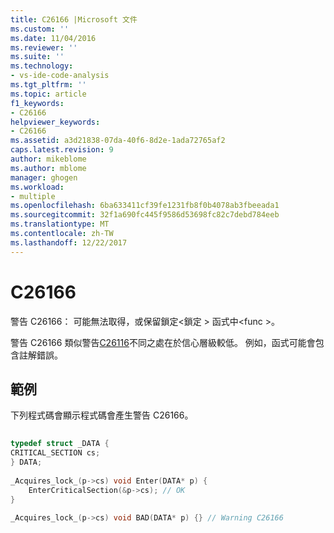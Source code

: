 ```yaml
---
title: C26166 |Microsoft 文件
ms.custom: ''
ms.date: 11/04/2016
ms.reviewer: ''
ms.suite: ''
ms.technology:
- vs-ide-code-analysis
ms.tgt_pltfrm: ''
ms.topic: article
f1_keywords:
- C26166
helpviewer_keywords:
- C26166
ms.assetid: a3d21838-07da-40f6-8d2e-1ada72765af2
caps.latest.revision: 9
author: mikeblome
ms.author: mblome
manager: ghogen
ms.workload:
- multiple
ms.openlocfilehash: 6ba633411cf39fe1231fb8f0b4078ab3fbeeada1
ms.sourcegitcommit: 32f1a690fc445f9586d53698fc82c7debd784eeb
ms.translationtype: MT
ms.contentlocale: zh-TW
ms.lasthandoff: 12/22/2017
---
```

# <a name="c26166"></a>C26166
警告 C26166： 可能無法取得，或保留鎖定\<鎖定 > 函式中\<func >。  
  
 警告 C26166 類似警告[C26116](../code-quality/c26116.md)不同之處在於信心層級較低。 例如，函式可能會包含註解錯誤。  
  
## <a name="example"></a>範例  
 下列程式碼會顯示程式碼會產生警告 C26166。  
  
```cpp  
  
typedef struct _DATA {   
CRITICAL_SECTION cs;   
} DATA;   
  
_Acquires_lock_(p->cs) void Enter(DATA* p) {   
    EnterCriticalSection(&p->cs); // OK   
}   
  
_Acquires_lock_(p->cs) void BAD(DATA* p) {} // Warning C26166  
  
```